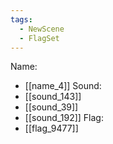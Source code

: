 ```yaml
---
tags:
  - NewScene
  - FlagSet
---
```

Name:
- [[name_4]]
Sound:
- [[sound_143]]
- [[sound_39]]
- [[sound_192]]
Flag:
- [[flag_9477]]
